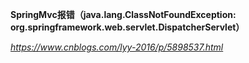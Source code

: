 **SpringMvc报错（java.lang.ClassNotFoundException: org.springframework.web.servlet.DispatcherServlet）**

*https://www.cnblogs.com/lyy-2016/p/5898537.html*

